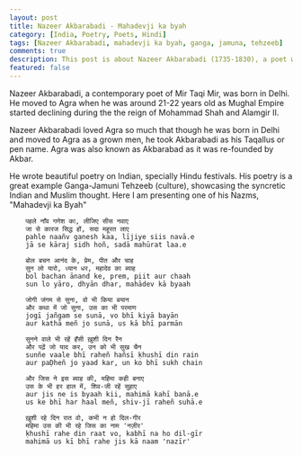 ```yaml
---
layout: post
title: Nazeer Akbarabadi - Mahadevji ka byah
category: [India, Poetry, Poets, Hindi]
tags: [Nazeer Akbarabadi, mahadevji ka byah, ganga, jamuna, tehzeeb]
comments: true
description: This post is about Nazeer Akbarabadi (1735-1830), a poet who wrote beautiful poetry on Indian festivals. 
featured: false
---
```


Nazeer Akbarabadi, a contemporary poet of Mir Taqi Mir, was born in Delhi. He moved to Agra when he was around 21-22 years old as Mughal Empire started declining during the the reign of Mohammad Shah and Alamgir II. 

Nazeer Akbarabadi loved Agra so much that though he was born in Delhi and moved to Agra as a grown men, he took Akbarabadi as his Taqallus or pen name. Agra was also known as Akbarabad as it was re-founded by Akbar. 

He wrote beautiful poetry on Indian, specially Hindu festivals. 
His poetry is a great example Ganga-Jamuni Tehzeeb (culture), showcasing the syncretic Indian and Muslim thought.
Here I am presenting one of his Nazms, "Mahadevji ka Byah"


        पहले नाँव गणेश का, लीजिए सीस नवाए 
        जा से कारज सिद्ध हों, सदा महूरत लाए 
        pahle naañv ganesh kaa, lījiye siis navā.e 
        jā se kāraj sidh hoñ, sadā mahūrat laa.e 

        बोल बचन आनंद के, प्रेम, पीत और चाह 
        सुन लो यारो, ध्यान धर, महादेव का ब्याह 
        bol bachan ānand ke, prem, piit aur chaah 
        sun lo yāro, dhyān dhar, mahādev kā byaah 

        जोगी जंगम से सुना, वो भी किया बयान 
        और कथा में जो सुना, उस का भी परमाण 
        jogī jañgam se sunā, vo bhī kiyā bayān 
        aur kathā meñ jo sunā, us kā bhī parmān 

        सुनने वाले भी रहें हँसी ख़ुशी दिन रैन 
        और पढ़ें जो याद कर, उन को भी सुख चैन 
        sunñe vaale bhī raheñ hañsī ḳhushī din rain 
        aur paḌheñ jo yaad kar, un ko bhī sukh chain 

        और जिस ने इस ब्याह की, महिमा कही बनाए 
        उस के भी हर हाल में, शिव-जी रहें सुहाए 
        aur jis ne is byaah kii, mahimā kahī banā.e 
        us ke bhī har haal meñ, shiv-jī raheñ suhā.e 

        ख़ुशी रहे दिन रात वो, कभी न हो दिल-गीर 
        महिमा उस की भी रहे जिस का नाम 'नज़ीर'  
        ḳhushī rahe din raat vo, kabhī na ho dil-gīr 
        mahimā us kī bhī rahe jis kā naam 'nazīr'



